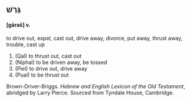 ## גָּרַשׁ
#### [gāraš] v.

to drive out, expel, cast out, drive away, divorce, put away, thrust away, trouble, cast up

1. (Qal) to thrust out, cast out
2. (Niphal) to be driven away, be tossed
3. (Piel) to drive out, drive away
4. (Pual) to be thrust out

Brown-Driver-Briggs. _Hebrew and English Lexicon of the Old Testament_, abridged by Larry Pierce. Sourced from Tyndale House, Cambridge.